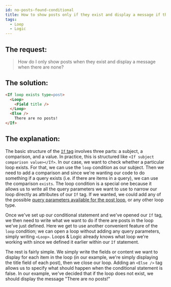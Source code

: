 ```yaml
---
id: no-posts-found-conditional
title: How to show posts only if they exist and display a message if they don’t exist
tags:
  - Loop
  - Logic
---
```

## The request:

> How do I only show posts when they exist and display a message when there are none?

## The solution:

```html
<If loop exists type=post>  
  <Loop>     
    <Field title />   
  </Loop> 
  <Else />  
    There are no posts!
</If>
```

## The explanation:

The basic structure of the [`If` tag](/dynamic-tags/if/) involves three parts: a subject, a comparison, and a value. In practice, this is structured like `<If subject comparison value></If>`. In our case, we want to check whether a particular loop exists. For that, we can use the `loop` condition as our subject. Then we need to add a comparison and since we're wanting our code to do something if a query exists (i.e. if there are items in a query), we can use the comparison `exists`. The loop condition is a special one because it allows us to write all the query parameters we want to use to narrow our loop directly as attributes of our `If` tag. If we wanted, we could add any of the possible [query parameters available for the post loop](/dynamic-tags/loop/post), or any other loop type.

Once we've set up our conditional statement and we've opened our `If` tag, we then need to write what we want to do if there are posts in the loop we've just defined. Here we get to use another convenient feature of the `loop` condition; we can open a loop without adding any query parameters, simply writing `<Loop>`. Loops & Logic already knows what loop we're working with since we defined it earlier within our `If` statement.

The rest is fairly simple. We simply write the fields or content we want to display for each item in the loop (in our example, we're simply displaying the title field of each post), then we close our loop. Adding an `<Else />` tag allows us to specify what should happen when the conditional statement is false. In our example, we've decided that if the loop does not exist, we should display the message "There are no posts!"